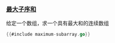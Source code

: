 ### [最大子序和](https://leetcode.cn/problems/maximum-subarray/)


给定一个数组，求一个具有最大和的连续数组


```go
{{#include maximum-subarray.go}}
```